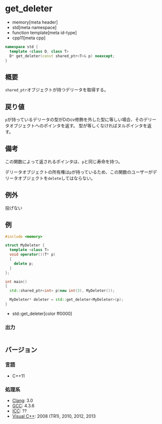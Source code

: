 # get_deleter
* memory[meta header]
* std[meta namespace]
* function template[meta id-type]
* cpp11[meta cpp]

```cpp
namespace std {
  template <class D, class T>
  D* get_deleter(const shared_ptr<T>& p) noexcept;
}
```

## 概要
`shared_ptr`オブジェクトが持つデリータを取得する。


## 戻り値
`p`が持っているデリータの型がDのcv修飾を外した型に等しい場合、そのデリータオブジェクトへのポインタを返す。
型が等しくなければヌルポインタを返す。


## 備考
この関数によって返されるポインタは、`p`と同じ寿命を持つ。

デリータオブジェクトの所有権は`p`が持っているため、この関数のユーザーがデリータオブジェクトを`delete`してはならない。


## 例外
投げない


## 例
```cpp example
#include <memory>

struct MyDeleter {
  template <class T>
  void operator()(T* p)
  {
    delete p;
  }
};

int main()
{
  std::shared_ptr<int> p(new int(3), MyDeleter());

  MyDeleter* deleter = std::get_deleter<MyDeleter>(p);
}
```
* std::get_deleter[color ff0000]

### 出力
```
```

## バージョン
### 言語
- C++11

### 処理系
- [Clang](/implementation.md#clang): 3.0
- [GCC](/implementation.md#gcc): 4.3.6
- [ICC](/implementation.md#icc): ??
- [Visual C++](/implementation.md#visual_cpp): 2008 (TR1), 2010, 2012, 2013

